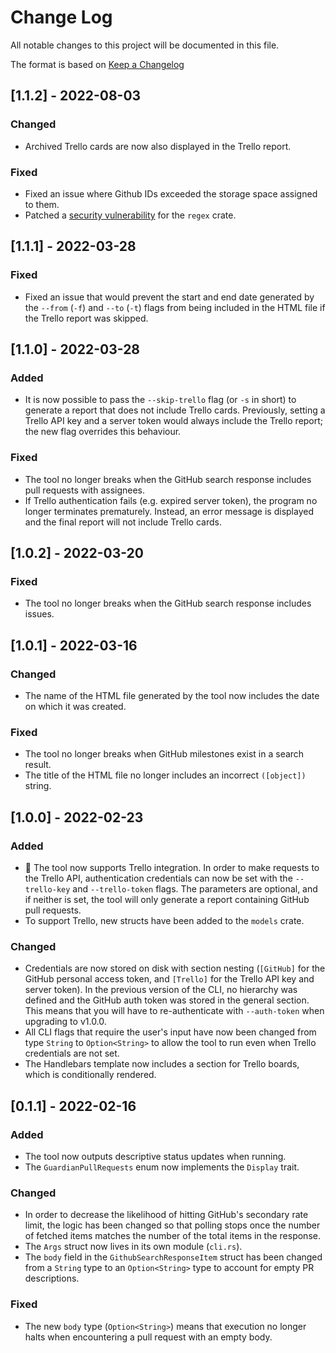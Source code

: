 # Change Log
All notable changes to this project will be documented in this file.
 
The format is based on [Keep a Changelog](http://keepachangelog.com/)

## [1.1.2] - 2022-08-03

### Changed
- Archived Trello cards are now also displayed in the Trello report.

### Fixed
- Fixed an issue where Github IDs exceeded the storage space assigned to them.
- Patched a [security vulnerability](https://groups.google.com/g/rustlang-security-announcements/c/NcNNL1Jq7Yw?pli=1) for the `regex` crate.

## [1.1.1] - 2022-03-28

### Fixed
- Fixed an issue that would prevent the start and end date generated by the `--from` (`-f`) and `--to` (`-t`) flags from being included in the HTML file if the Trello report was skipped.

## [1.1.0] - 2022-03-28

### Added
- It is now possible to pass the `--skip-trello` flag (or `-s` in short) to generate a report that does not include Trello cards. 
Previously, setting a Trello API key and a server token would always include the Trello report; the new flag overrides this behaviour.

### Fixed
- The tool no longer breaks when the GitHub search response includes pull requests with assignees.
- If Trello authentication fails (e.g. expired server token), the program no longer terminates prematurely. Instead, an error message is displayed and the final report will not include Trello cards.

## [1.0.2] - 2022-03-20

### Fixed
- The tool no longer breaks when the GitHub search response includes issues.
 
 ## [1.0.1] - 2022-03-16

### Changed
- The name of the HTML file generated by the tool now includes the date on which it was created.

### Fixed
- The tool no longer breaks when GitHub milestones exist in a search result.
- The title of the HTML file no longer includes an incorrect `([object])` string.

## [1.0.0] - 2022-02-23

### Added
- 🎉 The tool now supports Trello integration. In order to make requests to the Trello API, authentication credentials can now be set with the `--trello-key` and `--trello-token` flags. The parameters are optional, and if neither is set, the tool will only generate a report containing GitHub pull requests. 
- To support Trello, new structs have been added to the `models` crate.
 
### Changed
- Credentials are now stored on disk with section nesting (`[GitHub]` for the GitHub personal access token, and `[Trello]` for the Trello API key and server token). In the previous version of the CLI, no hierarchy was defined and the GitHub auth token was stored in the general section. This means that you will have to re-authenticate with `--auth-token` when upgrading to v1.0.0.
- All CLI flags that require the user's input have now been changed from type `String` to `Option<String>` to allow the tool to run even when Trello credentials are not set.
- The Handlebars template now includes a section for Trello boards, which is conditionally rendered.


## [0.1.1] - 2022-02-16
 
### Added
- The tool now outputs descriptive status updates when running.
- The `GuardianPullRequests` enum now implements the `Display` trait.
 
### Changed
- In order to decrease the likelihood of hitting GitHub's secondary rate limit, the logic has been changed so that polling stops once the number of fetched items matches the number of the total items in the response. 
- The `Args` struct now lives in its own module (`cli.rs`).
- The `body` field in the `GithubSearchResponseItem` struct has been changed from a `String` type to an `Option<String>` type to account for empty PR descriptions.

### Fixed
- The new `body` type (`Option<String>`) means that execution no longer halts when encountering a pull request with an empty body.